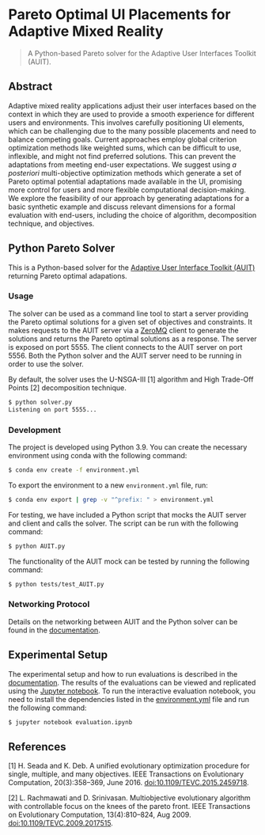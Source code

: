 # Pareto Optimal UI Placements for Adaptive Mixed Reality

> A Python-based Pareto solver for the Adaptive User Interfaces Toolkit (AUIT).

## Abstract

Adaptive mixed reality applications adjust their user interfaces based on the context in which they are used to provide a smooth experience for different users and environments.
This involves carefully positioning UI elements, which can be challenging due to the many possible placements and need to balance competing goals.
Current approaches employ global criterion optimization methods like weighted sums, which can be difficult to use, inflexible, and might not find preferred solutions.
This can prevent the adaptations from meeting end-user expectations.
We suggest using _a posteriori_ multi-objective optimization methods which generate a set of Pareto optimal potential adaptations made available in the UI, promising more control for users and more flexible computational decision-making.
We explore the feasibility of our approach by generating adaptations for a basic synthetic example and discuss relevant dimensions for a formal evaluation with end-users, including the choice of algorithm, decomposition technique, and objectives.

## Python Pareto Solver

This is a Python-based solver for the [Adaptive User Interface Toolkit (AUIT)](https://github.com/joaobelo92/auit)
returning Pareto optimal adapations.

### Usage

The solver can be used as a command line tool to start a server providing the Pareto optimal solutions for a given set of objectives and constraints.
It makes requests to the AUIT server via a [ZeroMQ](https://pyzmq.readthedocs.io/en/latest/#) client to generate the solutions and returns the Pareto optimal solutions as a response.
The server is exposed on port 5555.
The client connects to the AUIT server on port 5556.
Both the Python solver and the AUIT server need to be running in order to use the solver.

By default, the solver uses the U-NSGA-III [1] algorithm and High Trade-Off Points [2] decomposition technique.

```zsh
$ python solver.py
Listening on port 5555...
```

### Development

The project is developed using Python 3.9.
You can create the necessary environment using conda with the following
command:

```zsh
$ conda env create -f environment.yml
```

To export the environment to a new `environment.yml` file, run:

```zsh
$ conda env export | grep -v "^prefix: " > environment.yml
```

For testing, we have included a Python script that mocks the AUIT server and client and calls the solver.
The script can be run with the following command:

```zsh
$ python AUIT.py
```

The functionality of the AUIT mock can be tested by running the following command:

```zsh
$ python tests/test_AUIT.py
```

### Networking Protocol

Details on the networking between AUIT and the Python solver can be found in the [documentation](docs/protocol.md).

## Experimental Setup

The experimental setup and how to run evaluations is described in the [documentation](docs/experimental-setup.md).
The results of the evaluations can be viewed and replicated using the [Jupyter notebook](evaluation.ipynb). To run the interactive evaluation notebook, you need to install the dependencies listed in the [environment.yml](environment.yml) file and run the following command:

```zsh
$ jupyter notebook evaluation.ipynb
```

## References

[1] H. Seada and K. Deb. A unified evolutionary optimization procedure for single, multiple, and many objectives. IEEE Transactions on Evolutionary Computation, 20(3):358–369, June 2016. [doi:10.1109/TEVC.2015.2459718](https://doi.org/10.1109/TEVC.2015.2459718).

[2] L. Rachmawati and D. Srinivasan. Multiobjective evolutionary algorithm with controllable focus on the knees of the pareto front. IEEE Transactions on Evolutionary Computation, 13(4):810–824, Aug 2009. [doi:10.1109/TEVC.2009.2017515](https://doi.org/10.1109/TEVC.2009.2017515).
